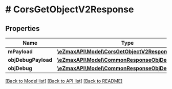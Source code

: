 # # CorsGetObjectV2Response

## Properties

Name | Type | Description | Notes
------------ | ------------- | ------------- | -------------
**mPayload** | [**\eZmaxAPI\Model\CorsGetObjectV2ResponseMPayload**](CorsGetObjectV2ResponseMPayload.md) |  |
**objDebugPayload** | [**\eZmaxAPI\Model\CommonResponseObjDebugPayload**](CommonResponseObjDebugPayload.md) |  | [optional]
**objDebug** | [**\eZmaxAPI\Model\CommonResponseObjDebug**](CommonResponseObjDebug.md) |  | [optional]

[[Back to Model list]](../../README.md#models) [[Back to API list]](../../README.md#endpoints) [[Back to README]](../../README.md)
